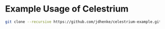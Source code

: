 Example Usage of Celestrium
===========================

```bash
git clone --recursive https://github.com/jdhenke/celestrium-example.git

```

